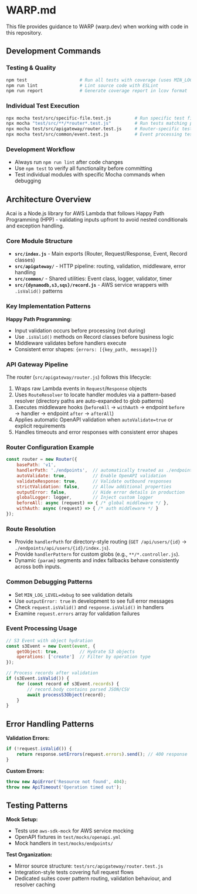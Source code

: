 # WARP.md

This file provides guidance to WARP (warp.dev) when working with code in this repository.

## Development Commands

### Testing & Quality
```bash
npm test                    # Run all tests with coverage (uses MIN_LOG_LEVEL=OFF)
npm run lint                # Lint source code with ESLint
npm run report              # Generate coverage report in lcov format
```

### Individual Test Execution
```bash
npx mocha test/src/specific-file.test.js         # Run specific test file
npx mocha "test/src/**/*router*.test.js"         # Run tests matching pattern
npx mocha test/src/apigateway/router.test.js     # Router-specific tests
npx mocha test/src/common/event.test.js          # Event processing tests
```

### Development Workflow
- Always run `npm run lint` after code changes
- Use `npm test` to verify all functionality before committing
- Test individual modules with specific Mocha commands when debugging

## Architecture Overview

Acai is a Node.js library for AWS Lambda that follows Happy Path Programming (HPP) - validating inputs upfront to avoid nested conditionals and exception handling.

### Core Module Structure

- **`src/index.js`** - Main exports (Router, Request/Response, Event, Record classes)
- **`src/apigateway/`** - HTTP pipeline: routing, validation, middleware, error handling
- **`src/common/`** - Shared utilities: Event class, logger, validator, timer
- **`src/{dynamodb,s3,sqs}/record.js`** - AWS service wrappers with `.isValid()` patterns

### Key Implementation Patterns

**Happy Path Programming:**
- Input validation occurs before processing (not during)
- Use `.isValid()` methods on Record classes before business logic
- Middleware validates before handlers execute
- Consistent error shapes: `{errors: [{key_path, message}]}`

### API Gateway Pipeline

The router (`src/apigateway/router.js`) follows this lifecycle:
1. Wraps raw Lambda events in `Request`/`Response` objects
2. Uses `RouteResolver` to locate handler modules via a pattern-based resolver (directory paths are auto-expanded to glob patterns)
3. Executes middleware hooks (`beforeAll` → `withAuth` → endpoint `before` → handler → endpoint `after` → `afterAll`)
4. Applies automatic OpenAPI validation when `autoValidate=true` or explicit requirements
5. Handles timeouts and error responses with consistent error shapes

### Router Configuration Example

```javascript
const router = new Router({
    basePath: 'v1',
    handlerPath: './endpoints',  // automatically treated as ./endpoints/**/*.js
    autoValidate: true,          // Enable OpenAPI validation
    validateResponse: true,      // Validate outbound responses  
    strictValidation: false,     // Allow additional properties
    outputError: false,          // Hide error details in production
    globalLogger: logger,        // Inject custom logger
    beforeAll: async (request) => { /* global middleware */ },
    withAuth: async (request) => { /* auth middleware */ }
});
```

### Route Resolution

- Provide `handlerPath` for directory-style routing (`GET /api/users/{id}` → `./endpoints/api/users/{id}/index.js`).
- Provide `handlerPattern` for custom globs (e.g., `**/*.controller.js`).
- Dynamic `{param}` segments and index fallbacks behave consistently across both inputs.

### Common Debugging Patterns

- Set `MIN_LOG_LEVEL=debug` to see validation details
- Use `outputError: true` in development to see full error messages
- Check `request.isValid()` and `response.isValid()` in handlers
- Examine `request.errors` array for validation failures

### Event Processing Usage

```javascript
// S3 Event with object hydration
const s3Event = new Event(event, {
    getObject: true,        // Hydrate S3 objects
    operations: ['create']  // Filter by operation type
});

// Process records after validation
if (s3Event.isValid()) {
    for (const record of s3Event.records) {
        // record.body contains parsed JSON/CSV
        await processS3Object(record);
    }
}
```

## Error Handling Patterns

**Validation Errors:**
```javascript
if (!request.isValid()) {
    return response.setErrors(request.errors).send(); // 400 response
}
```

**Custom Errors:**
```javascript
throw new ApiError('Resource not found', 404);
throw new ApiTimeout('Operation timed out');
```

## Testing Patterns

**Mock Setup:**
- Tests use `aws-sdk-mock` for AWS service mocking
- OpenAPI fixtures in `test/mocks/openapi.yml`
- Mock handlers in `test/mocks/endpoints/`

**Test Organization:**
- Mirror source structure: `test/src/apigateway/router.test.js`
- Integration-style tests covering full request flows
- Dedicated suites cover pattern routing, validation behaviour, and resolver caching
